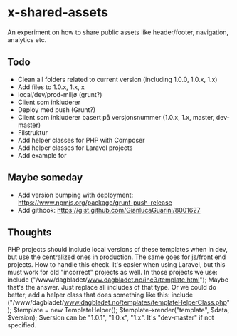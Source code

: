 x-shared-assets
===============

An experiment on how to share public assets like header/footer, navigation, analytics etc.

## Todo

- Clean all folders related to current version (including 1.0.0, 1.0.x, 1.x)
- Add files to 1.0.x, 1.x, x
- local/dev/prod-miljø (grunt?)
- Client som inkluderer
- Deploy med push (Grunt?)
- Client som inkluderer basert på versjonsnummer (1.0.x, 1.x, master, dev-master)
- Filstruktur
- Add helper classes for PHP with Composer
- Add helper classes for Laravel projects
- Add example for

## Maybe someday

- Add version bumping with deployment: https://www.npmjs.org/package/grunt-push-release
- Add githook: https://gist.github.com/GianlucaGuarini/8001627

## Thoughts
PHP projects should include local versions of these templates when in dev, but
use the centralized ones in production. The same goes for js/front end projects.
How to handle this check. It's easier when using Laravel, but this must work
for old "incorrect" projects as well. In those projects we use:
include ("/www/dagbladet/www.dagbladet.no/inc3/template.html");
Maybe that's the answer. Just replace all includes of that type. Or we could do better;
add a helper class that does something like this:
include ("/www/dagbladet/www.dagbladet.no/templates/templateHelperClass.php");
$template = new TemplateHelper();
$template->render("template", $data, $version);
$version can be "1.0.1", "1.0.x", "1.x". It's "dev-master" if not specified.
